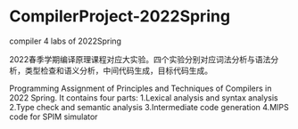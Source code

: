 # CompilerProject-2022Spring
compiler 4 labs of 2022Spring

2022春季学期编译原理课程对应大实验。四个实验分别对应词法分析与语法分析，类型检查和语义分析，中间代码生成，目标代码生成。

Programming Assignment of Principles and Techniques of Compilers in 2022 Spring. 
It contains four parts: 
  1.Lexical analysis and syntax analysis
  2.Type check and semantic analysis
  3.Intermediate code generation
  4.MIPS code for SPIM simulator

